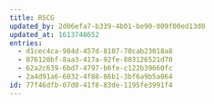 ```yaml
---
title: RSCG
updated_by: 2d06efa7-b339-4b01-be90-009f00ed13d0
updated_at: 1613748652
entries:
  - d1cec4ca-984d-457d-8107-70cab23018a8
  - 876120bf-8aa3-417a-92fe-883126521d70
  - 62a2c639-6bd7-4797-b6fe-c122b39660fc
  - 2a4d91a6-6032-4f88-86b1-3bf6a9b5a064
id: 77f46dfb-07d0-41f8-83de-1195fe3991f4
---
```

